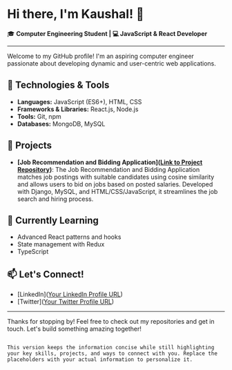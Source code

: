 # Hi there, I'm Kaushal! 👋

🎓 **Computer Engineering Student | 💻 JavaScript & React Developer**

---

Welcome to my GitHub profile! I'm an aspiring computer engineer passionate about developing dynamic and user-centric web applications.

## 🔧 Technologies & Tools
- **Languages:** JavaScript (ES6+), HTML, CSS
- **Frameworks & Libraries:** React.js, Node.js
- **Tools:** Git, npm
- **Databases:** MongoDB, MySQL

## 🚀 Projects
- **[Job Recommendation and Bidding Application]([Link to Project Repository](https://github.com/penguin-404/seeker))**: The Job Recommendation and Bidding Application matches job postings with suitable candidates using cosine similarity and allows users to bid on jobs based on posted salaries. Developed with Django, MySQL, and HTML/CSS/JavaScript, it streamlines the job search and hiring process.

## 🌱 Currently Learning
- Advanced React patterns and hooks
- State management with Redux
- TypeScript

## 📫 Let's Connect!
- [LinkedIn]([Your LinkedIn Profile URL](https://www.linkedin.com/in/imkaushall/))
- [Twitter]([Your Twitter Profile URL](https://x.com/imkaushal_))

---

Thanks for stopping by! Feel free to check out my repositories and get in touch. Let's build something amazing together!
```

This version keeps the information concise while still highlighting your key skills, projects, and ways to connect with you. Replace the placeholders with your actual information to personalize it.

